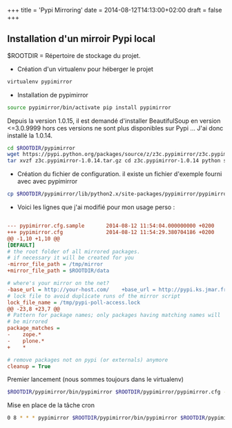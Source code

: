 +++
title = 'Pypi Mirroring'
date = 2014-08-12T14:13:00+02:00
draft = false
+++

## Installation d'un mirroir Pypi local

$ROOTDIR = Répertoire de stockage du projet.

* Création d'un virtualenv pour héberger le projet

```bash
virtualenv pypimirror
```

* Installation de pypimirror

```bash
source pypimirror/bin/activate pip install pypimirror
```
 
Depuis la version 1.0.15, il est demandé d'installer BeautifulSoup en version <=3.0.9999 hors ces versions ne sont plus disponibles sur Pypi ... J'ai donc installé la 1.0.14.

```bash
cd $ROOTDIR/pypimirror
wget https://pypi.python.org/packages/source/z/z3c.pypimirror/z3c.pypimirror-1.0.14.tar.gz
tar xvzf z3c.pypimirror-1.0.14.tar.gz cd z3c.pypimirror-1.0.14 python setup.py install 

```

* Création du fichier de configuration. il existe un fichier d'exemple fourni avec avec pypimirror
```bash
cp $ROOTDIR/pypimirror/lib/python2.x/site-packages/pypimirror/pypimirror.cfg.sample $ROOTDIR/pypimirror/pypimirror.cfg 
```

* Voici les lignes que j'ai modifié pour mon usage perso :
```ini

--- pypimirror.cfg.sample       2014-08-12 11:54:04.000000000 +0200
+++ pypimirror.cfg              2014-08-12 11:54:29.380704186 +0200
@@ -1,10 +1,10 @@
[DEFAULT]
# the root folder of all mirrored packages.
# if necessary it will be created for you
-mirror_file_path = /tmp/mirror
+mirror_file_path = $ROOTDIR/data

# where's your mirror on the net?
-base_url = http://your-host.com/    +base_url = http://pypi.ks.jmar.fr/    
# lock file to avoid duplicate runs of the mirror script
lock_file_name = /tmp/pypi-poll-access.lock
@@ -23,8 +23,7 @@
# Pattern for package names; only packages having matching names will
# be mirrored
package_matches =
-    zope.*
-    plone.*
+    *

# remove packages not on pypi (or externals) anymore
cleanup = True

```

Premier lancement (nous sommes toujours dans le virtualenv)

```bash
$ROOTDIR/pypimirror/bin/pypimirror $ROOTDIR/pypimirror/pypimirror.cfg --initial-fetch
```

Mise en place de la tâche cron

```bash
0 8 * * * pypimirror $ROOTDIR/pypimirror/bin/pypimirror $ROOTDIR/pypimirror/pypimirror.cfg --update-fetch
```